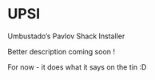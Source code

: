 # UPSI
Umbustado’s Pavlov Shack Installer

Better description coming soon !

For now - it does what it says on the tin :D
